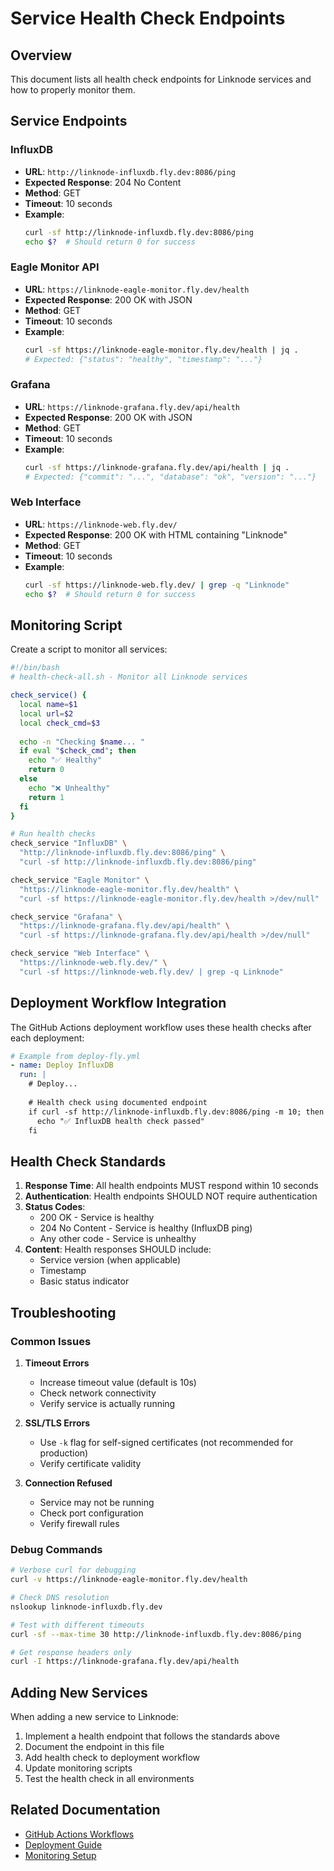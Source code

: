 # Service Health Check Endpoints

## Overview
This document lists all health check endpoints for Linknode services and how to properly monitor them.

## Service Endpoints

### InfluxDB
- **URL**: `http://linknode-influxdb.fly.dev:8086/ping`
- **Expected Response**: 204 No Content
- **Method**: GET
- **Timeout**: 10 seconds
- **Example**:
  ```bash
  curl -sf http://linknode-influxdb.fly.dev:8086/ping
  echo $?  # Should return 0 for success
  ```

### Eagle Monitor API
- **URL**: `https://linknode-eagle-monitor.fly.dev/health`
- **Expected Response**: 200 OK with JSON
- **Method**: GET
- **Timeout**: 10 seconds
- **Example**:
  ```bash
  curl -sf https://linknode-eagle-monitor.fly.dev/health | jq .
  # Expected: {"status": "healthy", "timestamp": "..."}
  ```

### Grafana
- **URL**: `https://linknode-grafana.fly.dev/api/health`
- **Expected Response**: 200 OK with JSON
- **Method**: GET
- **Timeout**: 10 seconds
- **Example**:
  ```bash
  curl -sf https://linknode-grafana.fly.dev/api/health | jq .
  # Expected: {"commit": "...", "database": "ok", "version": "..."}
  ```

### Web Interface
- **URL**: `https://linknode-web.fly.dev/`
- **Expected Response**: 200 OK with HTML containing "Linknode"
- **Method**: GET
- **Timeout**: 10 seconds
- **Example**:
  ```bash
  curl -sf https://linknode-web.fly.dev/ | grep -q "Linknode"
  echo $?  # Should return 0 for success
  ```

## Monitoring Script

Create a script to monitor all services:

```bash
#!/bin/bash
# health-check-all.sh - Monitor all Linknode services

check_service() {
  local name=$1
  local url=$2
  local check_cmd=$3
  
  echo -n "Checking $name... "
  if eval "$check_cmd"; then
    echo "✅ Healthy"
    return 0
  else
    echo "❌ Unhealthy"
    return 1
  fi
}

# Run health checks
check_service "InfluxDB" \
  "http://linknode-influxdb.fly.dev:8086/ping" \
  "curl -sf http://linknode-influxdb.fly.dev:8086/ping"

check_service "Eagle Monitor" \
  "https://linknode-eagle-monitor.fly.dev/health" \
  "curl -sf https://linknode-eagle-monitor.fly.dev/health >/dev/null"

check_service "Grafana" \
  "https://linknode-grafana.fly.dev/api/health" \
  "curl -sf https://linknode-grafana.fly.dev/api/health >/dev/null"

check_service "Web Interface" \
  "https://linknode-web.fly.dev/" \
  "curl -sf https://linknode-web.fly.dev/ | grep -q Linknode"
```

## Deployment Workflow Integration

The GitHub Actions deployment workflow uses these health checks after each deployment:

```yaml
# Example from deploy-fly.yml
- name: Deploy InfluxDB
  run: |
    # Deploy...
    
    # Health check using documented endpoint
    if curl -sf http://linknode-influxdb.fly.dev:8086/ping -m 10; then
      echo "✅ InfluxDB health check passed"
    fi
```

## Health Check Standards

1. **Response Time**: All health endpoints MUST respond within 10 seconds
2. **Authentication**: Health endpoints SHOULD NOT require authentication
3. **Status Codes**: 
   - 200 OK - Service is healthy
   - 204 No Content - Service is healthy (InfluxDB ping)
   - Any other code - Service is unhealthy
4. **Content**: Health responses SHOULD include:
   - Service version (when applicable)
   - Timestamp
   - Basic status indicator

## Troubleshooting

### Common Issues

1. **Timeout Errors**
   - Increase timeout value (default is 10s)
   - Check network connectivity
   - Verify service is actually running

2. **SSL/TLS Errors**
   - Use `-k` flag for self-signed certificates (not recommended for production)
   - Verify certificate validity

3. **Connection Refused**
   - Service may not be running
   - Check port configuration
   - Verify firewall rules

### Debug Commands

```bash
# Verbose curl for debugging
curl -v https://linknode-eagle-monitor.fly.dev/health

# Check DNS resolution
nslookup linknode-influxdb.fly.dev

# Test with different timeouts
curl -sf --max-time 30 http://linknode-influxdb.fly.dev:8086/ping

# Get response headers only
curl -I https://linknode-grafana.fly.dev/api/health
```

## Adding New Services

When adding a new service to Linknode:

1. Implement a health endpoint that follows the standards above
2. Document the endpoint in this file
3. Add health check to deployment workflow
4. Update monitoring scripts
5. Test the health check in all environments

## Related Documentation

- [GitHub Actions Workflows](../.github/workflows/README.md)
- [Deployment Guide](./DEPLOYMENT.md)
- [Monitoring Setup](./MONITORING.md)